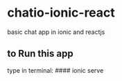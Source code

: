 # chatio-ionic-react
basic chat app in ionic and reactjs
## to Run this app
type in terminal: #### ionic serve
